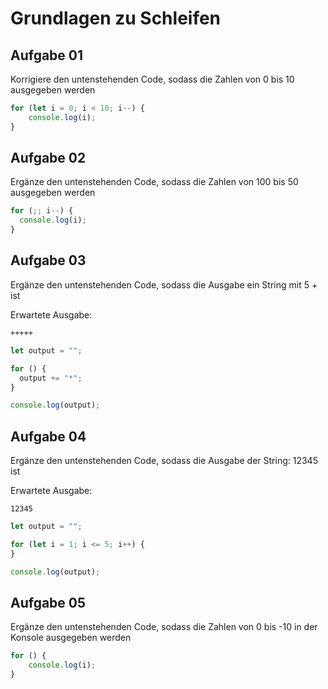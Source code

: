# Grundlagen zu Schleifen

## Aufgabe 01

Korrigiere den untenstehenden Code, sodass die Zahlen von 0 bis 10 ausgegeben werden

```javascript
for (let i = 0; i < 10; i--) {
    console.log(i);
}
```

## Aufgabe 02

Ergänze den untenstehenden Code, sodass die Zahlen von 100 bis 50 ausgegeben werden

```javascript
for (;; i--) {
  console.log(i);
}
```


## Aufgabe 03

Ergänze den untenstehenden Code, sodass die Ausgabe ein String mit 5 + ist

Erwartete Ausgabe: 
```plaintext
+++++
```


```javascript
let output = "";

for () {
  output += "*";
}

console.log(output);
```


## Aufgabe 04

Ergänze den untenstehenden Code, sodass die Ausgabe der String: 12345 ist

Erwartete Ausgabe: 

```plaintext
12345
```


```javascript
let output = "";

for (let i = 1; i <= 5; i++) {
}

console.log(output);
```

## Aufgabe 05

Ergänze den untenstehenden Code, sodass die Zahlen von 0 bis -10 in der Konsole ausgegeben werden 


```javascript
for () {
    console.log(i);
}
```